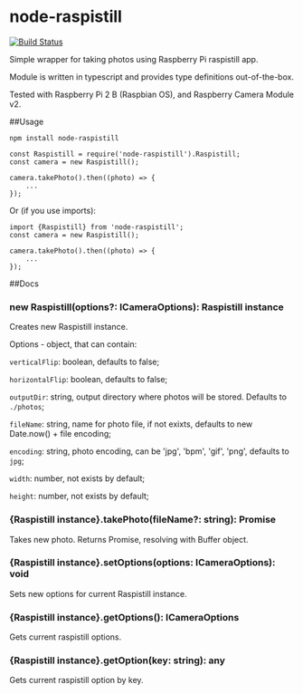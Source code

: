 # node-raspistill
[![Build Status](https://travis-ci.org/dlukanin/node-raspistill.svg?branch=master)](https://travis-ci.org/dlukanin/node-raspistill)

Simple wrapper for taking photos using Raspberry Pi raspistill app.

Module is written in typescript and provides type definitions out-of-the-box.

Tested with Raspberry Pi 2 B (Raspbian OS), and Raspberry Camera Module v2.

##Usage

```
npm install node-raspistill
```

```
const Raspistill = require('node-raspistill').Raspistill;
const camera = new Raspistill();

camera.takePhoto().then((photo) => {
    ...
});
```
Or (if you use imports):
```
import {Raspistill} from 'node-raspistill';
const camera = new Raspistill();

camera.takePhoto().then((photo) => {
    ...
});
```
##Docs
### new Raspistill(options?: ICameraOptions): Raspistill instance
Creates new Raspistill instance.

Options - object, that can contain:

`verticalFlip`: boolean, defaults to false;

`horizontalFlip`: boolean, defaults to false;

`outputDir`: string, output directory where photos will be stored. Defaults to `./photos`;

`fileName`: string, name for photo file, if not exixts, defaults to new Date.now() + file encoding;

`encoding`: string, photo encoding, can be 'jpg', 'bpm', 'gif', 'png', defaults to `jpg`;

`width`: number, not exists by default;

`height`: number, not exists by default;

### {Raspistill instance}.takePhoto(fileName?: string): Promise
Takes new photo. Returns Promise, resolving with Buffer object.

### {Raspistill instance}.setOptions(options: ICameraOptions): void
Sets new options for current Raspistill instance.

### {Raspistill instance}.getOptions(): ICameraOptions
Gets current raspistill options.

### {Raspistill instance}.getOption(key: string): any
Gets current raspistill option by key.